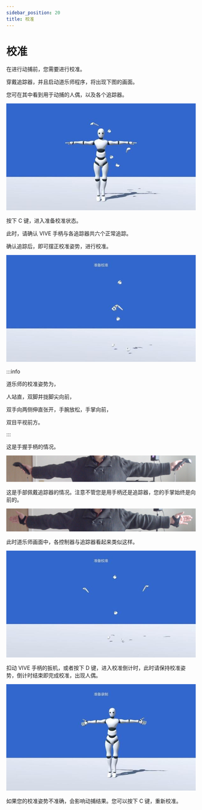 ```yaml
---
sidebar_position: 20
title: 校准
---
```


# 校准

在进行动捕前，您需要进行校准。

穿戴追踪器，并且启动道乐师程序，将出现下图的画面。

您可在其中看到用于动捕的人偶，以及各个追踪器。

![](../img/Fq8AoyEEn6CdtgekolGd2LT-SDWA.jpg#center)

按下 C 键，进入准备校准状态。

此时，请确认 VIVE 手柄与各追踪器共六个正常追踪。

确认追踪后，即可摆正校准姿势，进行校准。

![](../img/FonhDzMcenGeXqLHbxZ5Bf-o9FF1.jpg#center)

:::info

道乐师的校准姿势为，

人站直，双脚并拢脚尖向前，

双手向两侧伸直张开，手腕放松，手掌向前，

双目平视前方。

:::

这是手握手柄的情况。

![](../img/Fg1tEq1vB9Ri2Fvn022fwe080wZm.png#center)

这是手部佩戴追踪器的情况。注意不管您是用手柄还是追踪器，您的手掌始终是向前的。

![](../img/FiApKo8Qb3P0fgFN9f3pTs3BIfwc.png#center)

此时道乐师画面中，各控制器与追踪器看起来类似这样。

![](../img/FsIgyyOnifvvjH7z3MGeUaskGEik.jpg#center)

扣动 VIVE 手柄的扳机，或者按下 D 键，进入校准倒计时，此时请保持校准姿势，倒计时结束即完成校准，出现人偶。

![](../img/FrisQdJ6po8SgBi1XTaZ-FGUZVXC.jpg#center)

如果您的校准姿势不准确，会影响动捕结果。您可以按下 C 键，重新校准。